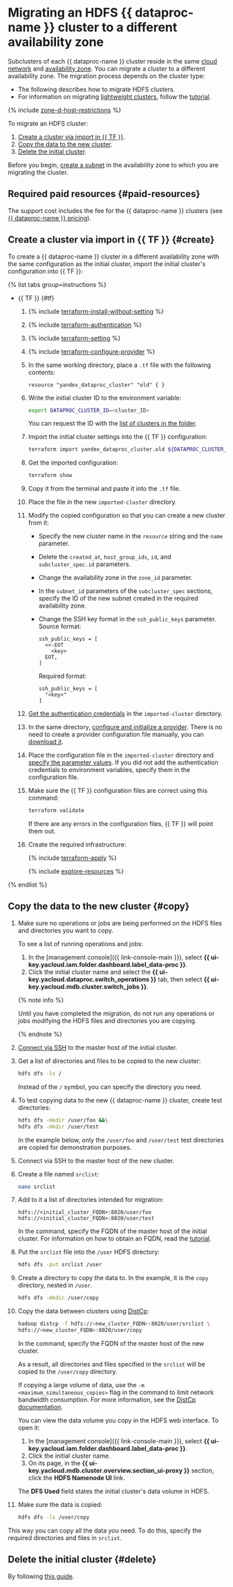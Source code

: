 # Migrating an HDFS {{ dataproc-name }} cluster to a different availability zone


Subclusters of each {{ dataproc-name }} cluster reside in the same [cloud network](../../../vpc/concepts/network.md#network) and [availability zone](../../../overview/concepts/geo-scope.md). You can migrate a cluster to a different availability zone. The migration process depends on the cluster type:

* The following describes how to migrate HDFS clusters.
* For information on migrating [lightweight clusters](../../../data-proc/concepts/index.md#light-weight-clusters), follow the [tutorial](../../../data-proc/operations/migration-to-an-availability-zone.md).

{% include [zone-d-host-restrictions](../../../_includes/mdb/ru-central1-d-broadwell.md) %}

To migrate an HDFS cluster:

1. [Create a cluster via import in {{ TF }}](#create).
1. [Copy the data to the new cluster](#copy).
1. [Delete the initial cluster](#delete).

Before you begin, [create a subnet](../../../vpc/operations/subnet-create.md) in the availability zone to which you are migrating the cluster.


## Required paid resources {#paid-resources}

The support cost includes the fee for the {{ dataproc-name }} clusters (see [{{ dataproc-name }} pricing](../../../data-proc/pricing.md)).


## Create a cluster via import in {{ TF }} {#create}

To create a {{ dataproc-name }} cluster in a different availability zone with the same configuration as the initial cluster, import the initial cluster's configuration into {{ TF }}:

{% list tabs group=instructions %}

* {{ TF }} {#tf}

   1. {% include [terraform-install-without-setting](../../../_includes/mdb/terraform/install-without-setting.md) %}
   1. {% include [terraform-authentication](../../../_includes/mdb/terraform/authentication.md) %}
   1. {% include [terraform-setting](../../../_includes/mdb/terraform/setting.md) %}
   1. {% include [terraform-configure-provider](../../../_includes/mdb/terraform/configure-provider.md) %}
   1. In the same working directory, place a `.tf` file with the following contents:

      ```hcl
      resource "yandex_dataproc_cluster" "old" { }
      ```

   1. Write the initial cluster ID to the environment variable:

      ```bash
      export DATAPROC_CLUSTER_ID=<cluster_ID>
      ```

      You can request the ID with the [list of clusters in the folder](../../../data-proc/operations/cluster-list.md#list).

   1. Import the initial cluster settings into the {{ TF }} configuration:

      ```bash
      terraform import yandex_dataproc_cluster.old ${DATAPROC_CLUSTER_ID}
      ```

   1. Get the imported configuration:

      ```bash
      terraform show
      ```

   1. Copy it from the terminal and paste it into the `.tf` file.
   1. Place the file in the new `imported-cluster` directory.
   1. Modify the copied configuration so that you can create a new cluster from it:

      * Specify the new cluster name in the `resource` string and the `name` parameter.
      * Delete the `created_at`, `host_group_ids`, `id`, and `subcluster_spec.id` parameters.
      * Change the availability zone in the `zone_id` parameter.
      * In the `subnet_id` parameters of the `subcluster_spec` sections, specify the ID of the new subnet created in the required availability zone.
      * Change the SSH key format in the `ssh_public_keys` parameter. Source format:

         ```hcl
         ssh_public_keys = [
           <<-EOT
             <key>
           EOT,
         ]
         ```

         Required format:

         ```hcl
         ssh_public_keys = [
           "<key>"
         ]
         ```

   1. [Get the authentication credentials](../../../tutorials/infrastructure-management/terraform-quickstart.md#get-credentials) in the `imported-cluster` directory.
   1. In the same directory, [configure and initialize a provider](../../../tutorials/infrastructure-management/terraform-quickstart.md#configure-provider). There is no need to create a provider configuration file manually, you can [download it](https://github.com/yandex-cloud-examples/yc-terraform-provider-settings/blob/main/provider.tf).
   1. Place the configuration file in the `imported-cluster` directory and [specify the parameter values](../../../tutorials/infrastructure-management/terraform-quickstart.md#configure-provider). If you did not add the authentication credentials to environment variables, specify them in the configuration file.
   1. Make sure the {{ TF }} configuration files are correct using this command:

      ```bash
      terraform validate
      ```

      If there are any errors in the configuration files, {{ TF }} will point them out.

   1. Create the required infrastructure:

      {% include [terraform-apply](../../../_includes/mdb/terraform/apply.md) %}

      {% include [explore-resources](../../../_includes/mdb/terraform/explore-resources.md) %}

{% endlist %}

## Copy the data to the new cluster {#copy}

1. Make sure no operations or jobs are being performed on the HDFS files and directories you want to copy.

   To see a list of running operations and jobs:

   1. In the [management console]({{ link-console-main }}), select **{{ ui-key.yacloud.iam.folder.dashboard.label_data-proc }}**.
   1. Click the initial cluster name and select the **{{ ui-key.yacloud.dataproc.switch_operations }}** tab, then select **{{ ui-key.yacloud.mdb.cluster.switch_jobs }}**.

   {% note info %}

   Until you have completed the migration, do not run any operations or jobs modifying the HDFS files and directories you are copying.

   {% endnote %}

1. [Connect via SSH](../../../data-proc/operations/connect.md#data-proc-ssh) to the master host of the initial cluster.
1. Get a list of directories and files to be copied to the new cluster:

   ```bash
   hdfs dfs -ls /
   ```

   Instead of the `/` symbol, you can specify the directory you need.

1. To test copying data to the new {{ dataproc-name }} cluster, create test directories:

   ```bash
   hdfs dfs -mkdir /user/foo &&\
   hdfs dfs -mkdir /user/test
   ```

   In the example below, only the `/user/foo` and `/user/test` test directories are copied for demonstration purposes.

1. Connect via SSH to the master host of the new cluster.
1. Create a file named `srclist`:

   ```bash
   nano srclist
   ```

1. Add to it a list of directories intended for migration:

   ```text
   hdfs://<initial_cluster_FQDN>:8020/user/foo
   hdfs://<initial_cluster_FQDN>:8020/user/test
   ```

   In the command, specify the FQDN of the master host of the initial cluster. For information on how to obtain an FQDN, read the [tutorial](../../../data-proc/operations/connect.md#fqdn).

1. Put the `srclist` file into the `/user` HDFS directory:

   ```bash
   hdfs dfs -put srclist /user
   ```

1. Create a directory to copy the data to. In the example, it is the `copy` directory, nested in `/user`.

   ```bash
   hdfs dfs -mkdir /user/copy
   ```

1. Copy the data between clusters using [DistCp](https://hadoop.apache.org/docs/current/hadoop-distcp/DistCp.html):

   ```bash
   hadoop distcp -f hdfs://<new_cluster_FQDN>:8020/user/srclist \
   hdfs://<new_cluster_FQDN>:8020/user/copy
   ```

   In the command, specify the FQDN of the master host of the new cluster.

   As a result, all directories and files specified in the `srclist` will be copied to the `/user/copy` directory.

   If copying a large volume of data, use the `-m <maximum_simultaneous_copies>` flag in the command to limit network bandwidth consumption. For more information, see the [DistCp documentation](https://hadoop.apache.org/docs/r3.2.2/hadoop-distcp/DistCp.html#Command_Line_Options).

   You can view the data volume you copy in the HDFS web interface. To open it:

   1. In the [management console]({{ link-console-main }}), select **{{ ui-key.yacloud.iam.folder.dashboard.label_data-proc }}**.
   1. Click the initial cluster name.
   1. On its page, in the **{{ ui-key.yacloud.mdb.cluster.overview.section_ui-proxy }}** section, click the **HDFS Namenode UI** link.

   The **DFS Used** field states the initial cluster's data volume in HDFS.

1. Make sure the data is copied:

   ```bash
   hdfs dfs -ls /user/copy
   ```

This way you can copy all the data you need. To do this, specify the required directories and files in `srclist`.

## Delete the initial cluster {#delete}

By following [this guide](../../../data-proc/operations/cluster-delete.md).
